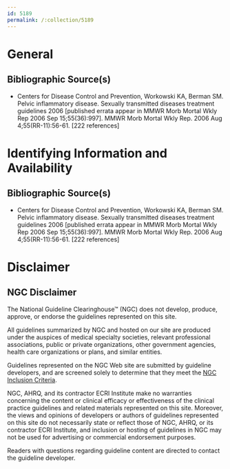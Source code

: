```yaml
---
id: 5189
permalink: /:collection/5189
---
```


# General

## Bibliographic Source(s)

- Centers for Disease Control and Prevention, Workowski KA, Berman SM. Pelvic inflammatory disease. Sexually transmitted diseases treatment guidelines 2006 [published errata appear in MMWR Morb Mortal Wkly Rep 2006 Sep 15;55(36):997]. MMWR Morb Mortal Wkly Rep. 2006 Aug 4;55(RR-11):56-61. [222 references]

# Identifying Information and Availability

## Bibliographic Source(s)

- Centers for Disease Control and Prevention, Workowski KA, Berman SM. Pelvic inflammatory disease. Sexually transmitted diseases treatment guidelines 2006 [published errata appear in MMWR Morb Mortal Wkly Rep 2006 Sep 15;55(36):997]. MMWR Morb Mortal Wkly Rep. 2006 Aug 4;55(RR-11):56-61. [222 references]

# Disclaimer

## NGC Disclaimer

The National Guideline Clearinghouse™ (NGC) does not develop, produce, approve, or endorse the guidelines represented on this site.

All guidelines summarized by NGC and hosted on our site are produced under the auspices of medical specialty societies, relevant professional associations, public or private organizations, other government agencies, health care organizations or plans, and similar entities.

Guidelines represented on the NGC Web site are submitted by guideline developers, and are screened solely to determine that they meet the [NGC Inclusion Criteria](/help-and-about/summaries/inclusion-criteria).

NGC, AHRQ, and its contractor ECRI Institute make no warranties concerning the content or clinical efficacy or effectiveness of the clinical practice guidelines and related materials represented on this site. Moreover, the views and opinions of developers or authors of guidelines represented on this site do not necessarily state or reflect those of NGC, AHRQ, or its contractor ECRI Institute, and inclusion or hosting of guidelines in NGC may not be used for advertising or commercial endorsement purposes.

Readers with questions regarding guideline content are directed to contact the guideline developer.

